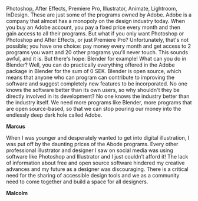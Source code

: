 Photoshop, After Effects, Premiere Pro, Illustrator, Animate, Lightroom, InDesign. These are just some of the programs owned by Adobe. Adobe is a company that almost has a monopoly on the design industry today. When you buy an Adobe account, you pay a fixed price every month and then gain access to all their programs. But what if you only want Photoshop or Photoshop and After Effects, or just Premiere Pro? Unfortunately, that's not possible; you have one choice: pay money every month and get access to 2 programs you want and 20 other programs you'll never touch. This sounds awful, and it is. But there's hope: Blender for example! What can you do in Blender? Well, you can do practically everything offered in the Adobe package in Blender for the sum of 0 SEK. Blender is open source, which means that anyone who can program can contribute to improving the software and suggest completely new features to be incorporated. No one knows the software better than its own users, so why shouldn't they be directly involved in its development? No one knows the industry better than the industry itself. We need more programs like Blender, more programs that are open source-based, so that we can stop pouring our money into the endlessly deep dark hole called Adobe.

__Marcus__

When I was younger and desperately wanted to get into digital illustration, I was put off by the daunting prices of the Abode programs. Every other professional illustrator and designer I saw on social media was using software like Photoshop and Illustrator and I just couldn’t afford it! The lack of information about free and open source software hindered my creative advances and my future as a designer was discouraging. There is a critical need for the sharing of accessible design tools and we as a community need to come together and build a space for all designers. 

__Malcolm__


